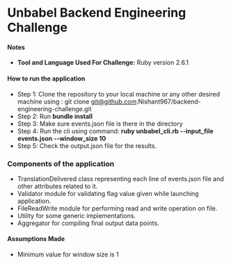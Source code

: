 # Unbabel Backend Engineering Challenge

#### Notes

+ **Tool and Language Used For Challenge:** Ruby version 2.6.1 

#### How to run the application
+ Step 1: Clone the repository to your local machine or any other desired machine using : git clone git@github.com:Nishant967/backend-engineering-challenge.git
+ Step 2: Run **bundle install**
+ Step 3: Make sure events.json file is there in the directory
+ Step 4: Run the cli using command: **ruby unbabel_cli.rb --input_file events.json --window_size 10**
+ Step 5: Check the output.json file for the results.

### Components of the application
+ TranslationDelivered class representing each line of events.json file and other attributes related to it.
+ Validator module for validating flag value given while launching application.
+ FileReadWrite module for performing read and write operation on file.
+ Utility for some generic implementations.
+ Aggregator for compiling final output data points.

#### Assumptions Made
+ Minimum value for window size is 1




